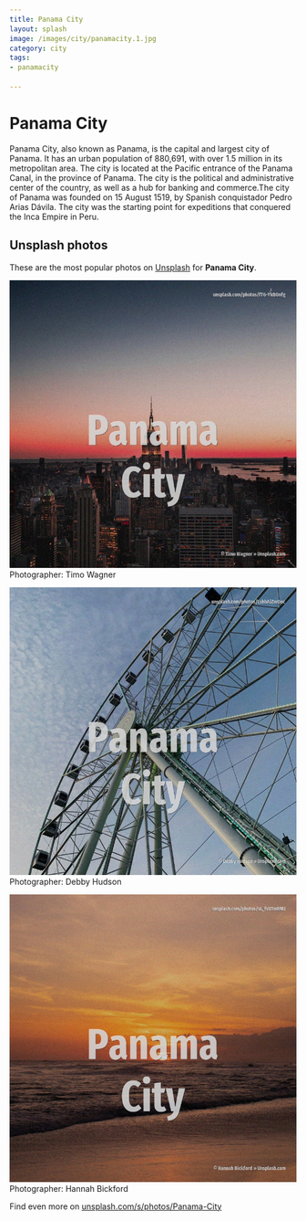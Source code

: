 ```yaml
---
title: Panama City
layout: splash
image: /images/city/panamacity.1.jpg
category: city
tags:
- panamacity

---
```

# Panama City

Panama City, also known as Panama, is the capital and largest city of Panama. It has an urban population of 880,691, with over 1.5 million in its metropolitan area. The city is located at the Pacific entrance of the Panama Canal, in the province of Panama. The city is the political and administrative center of the country, as well as a hub for banking  and commerce.The city of Panama was founded on 15 August 1519, by Spanish conquistador Pedro Arias  Dávila. The city was the starting point for expeditions that conquered the Inca Empire in Peru. 

 
## Unsplash photos
These are the most popular photos on [Unsplash](https://unsplash.com) for **Panama City**.
 
![Panama City](/images/city/panamacity.1.jpg)
Photographer:  Timo Wagner
 
![Panama City](/images/city/panamacity.2.jpg)
Photographer:  Debby Hudson
 
![Panama City](/images/city/panamacity.3.jpg)
Photographer:  Hannah Bickford
 
Find even more on [unsplash.com/s/photos/Panama-City](https://unsplash.com/s/photos/Panama-City)
 
